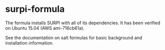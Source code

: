 surpi-formula
=============

The formula installs SURPI with all of its dependencies. It has been verified on
Ubuntu 15.04 (AWS ami-716cb61a).

See the documentation on salt formulas for basic background and installation
information.

